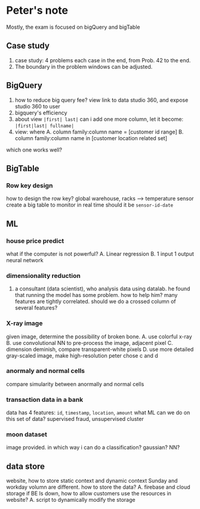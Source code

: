 # Peter's note
Mostly, the exam is focused on bigQuery and bigTable
## Case study
1. case study: 4 problems each case in the end, from Prob. 42 to the end.
2. The boundary in the problem windows can be adjusted.
## BigQuery
1. how to reduce big query fee?
view link to data studio 360, and expose studio 360 to user
2. bigquery's efficiency
3. about view
`|first| last|`
can i add one more column, let it become:
`|first|last| fullname|`
4. view:
where
A. column family:column name = [customer id range]
B. column family:column name in [customer location related set]

which one works well?
## BigTable
### Row key design
how to design the row key?
global warehouse, racks --> temperature sensor
create a big table to monitor in real time
should it be `sensor-id-date`
## ML
### house price predict
what if the computer is not powerful?
A. Linear regression
B. 1 input 1 output neural network
### dimensionality reduction
1. a consultant (data scientist), who analysis data using datalab. he found that running the model has some problem. how to help him?
many features are tightly correlated. should we do a crossed column of several features?
### X-ray image
given image, determine the possibility of broken bone.
A. use colorful x-ray
B. use convolutional NN to pre-process the image, adjacent pixel
C. dimension deminish, compare transparent-white pixels
D. use more detailed gray-scaled image, make high-resolution
peter chose c and d
### anormaly and normal cells
compare simularity between anormally and normal cells
### transaction data in a bank
data has 4 features:
`id`, `timestamp`, `location`, `amount`
what ML can we do on this set of data?
supervised fraud, unsupervised cluster
### moon dataset
image provided. 
in which way i can do a classification?
gaussian? NN?
## data store
website, how to store static context and dynamic context
Sunday and workday volumn are different. how to store the data?
A. firebase and cloud storage
if BE Is down, how to allow customers use the resources in website?
A. script to dynamically modify the storage 
